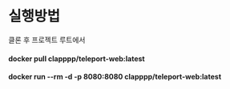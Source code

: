 # 실행방법

클론 후 프로젝트 루트에서
#### docker pull clapppp/teleport-web:latest
#### docker run --rm -d -p 8080:8080 clapppp/teleport-web:latest
